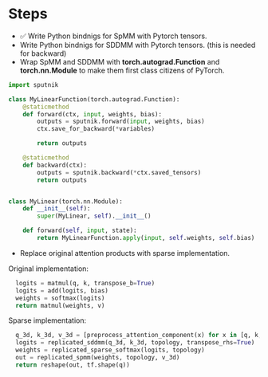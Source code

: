 # Steps

* &#9989; Write Python bindnigs for SpMM with Pytorch tensors.
* Write Python bindnigs for SDDMM with Pytorch tensors. (this is needed for backward)
* Wrap SpMM and SDDMM with **torch.autograd.Function** and **torch.nn.Module** to make them first class citizens of PyTorch.

```Python
import sputnik

class MyLinearFunction(torch.autograd.Function):
    @staticmethod
    def forward(ctx, input, weights, bias):
        outputs = sputnik.forward(input, weights, bias)
        ctx.save_for_backward(*variables)

        return outputs

    @staticmethod
    def backward(ctx):
        outputs = sputnik.backward(*ctx.saved_tensors)
        return outputs


class MyLinear(torch.nn.Module):
    def __init__(self):
        super(MyLinear, self).__init__()

    def forward(self, input, state):
        return MyLinearFunction.apply(input, self.weights, self.bias)
```

* Replace original attention products with sparse implementation.

Original implementation:

```Python
  logits = matmul(q, k, transpose_b=True)
  logits = add(logits, bias)
  weights = softmax(logits)
  return matmul(weights, v)
```
Sparse implementation:

```Python
  q_3d, k_3d, v_3d = [preprocess_attention_component(x) for x in [q, k, v]]
  logits = replicated_sddmm(q_3d, k_3d, topology, transpose_rhs=True)
  weights = replicated_sparse_softmax(logits, topology)
  out = replicated_spmm(weights, topology, v_3d)
  return reshape(out, tf.shape(q))
```